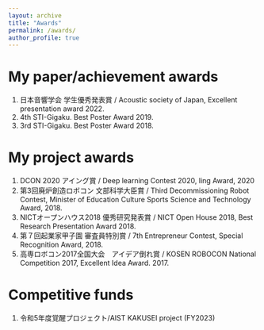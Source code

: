 ```yaml
---
layout: archive
title: "Awards"
permalink: /awards/
author_profile: true
---
```


# My paper/achievement awards
1. 日本音響学会 学生優秀発表賞 / Acoustic society of Japan, Excellent presentation award 2022.
1. 4th STI-Gigaku. Best Poster Award 2019.
1. 3rd STI-Gigaku. Best Poster Award 2018.

# My project awards
1. DCON 2020 アイング賞 / Deep learning Contest 2020, Iing Award, 2020
1. 第3回廃炉創造ロボコン 文部科学大臣賞 / Third Decommissioning Robot Contest, Minister of Education Culture Sports Science and Technology Award, 2018.
1. NICTオープンハウス2018 優秀研究発表賞 / NICT Open House 2018, Best Research Presentation Award 2018.
1. 第７回起業家甲子園 審査員特別賞 / 7th Entrepreneur Contest, Special Recognition Award, 2018.
1. 高専ロボコン2017全国大会　アイデア倒れ賞 / KOSEN ROBOCON National Competition 2017, Excellent Idea Award.  2017.

# Competitive funds
1. 令和5年度覚醒プロジェクト/AIST KAKUSEI project (FY2023)